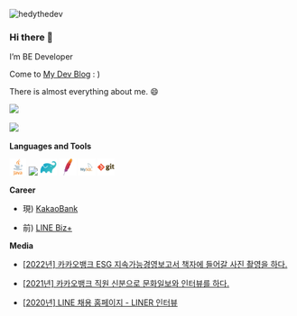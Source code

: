 <p> <img src="https://komarev.com/ghpvc/?username=goodGid" alt="hedythedev" /> </p>

### Hi there 👋

I’m BE Developer

Come to [My Dev Blog](http://goodgid.github.io/) : )

There is almost everything about me. 😄

<img src="https://media.giphy.com/media/mCRJDo24UvJMA/giphy.gif" width="300"> 





<p align="left">
<img src="https://github-readme-stats.vercel.app/api?username=goodgid&show_icons=true" width="440"/> 
<!--
<img src="https://github-readme-stats.vercel.app/api/top-langs/?username=goodGid&layout=compact&theme=buefy" alt="languages" height="173">
-->
</p>






**Languages and Tools**

<code><img height="30" src="https://raw.githubusercontent.com/github/explore/80688e429a7d4ef2fca1e82350fe8e3517d3494d/topics/java/java.png"></code>
<code><img height="30" src="https://github.com/spring-projects/spring-framework/blob/main/src/docs/spring-framework.png?raw=true"></code>
<code><img height="30" src="https://raw.githubusercontent.com/github/explore/59009b1589a883459c0ae19044e3e7e3ec0c4e0a/topics/gradle/gradle.png"></code>
<code><img height="30" src="https://raw.githubusercontent.com/github/explore/59009b1589a883459c0ae19044e3e7e3ec0c4e0a/topics/maven/maven.png"></code>
<code><img height="30" src="https://raw.githubusercontent.com/github/explore/80688e429a7d4ef2fca1e82350fe8e3517d3494d/topics/mysql/mysql.png"></code>
<code><img height="30" src="https://raw.githubusercontent.com/github/explore/80688e429a7d4ef2fca1e82350fe8e3517d3494d/topics/git/git.png"></code>


**Career**

- 現) [KakaoBank](https://goodgid.github.io/about)

- 前) [LINE Biz+](https://goodgid.github.io/about)



**Media**

- [[2022년] 카카오뱅크 ESG 지속가능경영보고서 책자에 들어갈 사진 촬영을 하다.](https://goodgid.github.io/2022-Kakaobank-ESG-Book-Model/)

- [[2021년] 카카오뱅크 직원 신분으로 문화일보와 인터뷰를 하다.](https://goodgid.github.io/2021-Kakaobank-Interview/)

- [[2020년] LINE 채용 홈페이지 - LINER 인터뷰](https://goodgid.github.io/2020-LINER-Interview/)


<!--
**goodGid/goodGid** is a ✨ _special_ ✨ repository because its `README.md` (this file) appears on your GitHub profile.

- 🔭 I’m currently working on ...
- 🌱 I’m currently learning ...
- 👯 I’m looking to collaborate on ...
- 🤔 I’m looking for help with ...
- 💬 Ask me about ...
- 📫 How to reach me: ...
- 😄 Pronouns: ...
- ⚡ Fun fact: ...
-->

